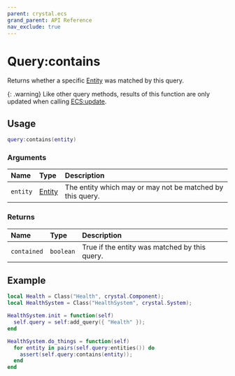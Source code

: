 ```yaml
---
parent: crystal.ecs
grand_parent: API Reference
nav_exclude: true
---
```


# Query:contains

Returns whether a specific [Entity](entity) was matched by this query.

{: .warning}
Like other query methods, results of this function are only updated when calling [ECS:update](ecs_update).

## Usage

```lua
query:contains(entity)
```

### Arguments

| Name     | Type             | Description                                               |
| :------- | :--------------- | :-------------------------------------------------------- |
| `entity` | [Entity](entity) | The entity which may or may not be matched by this query. |

### Returns

| Name        | Type      | Description                                   |
| :---------- | :-------- | :-------------------------------------------- |
| `contained` | `boolean` | True if the entity was matched by this query. |

## Example

```lua
local Health = Class("Health", crystal.Component);
local HealthSystem = Class("HealthSystem", crystal.System);

HealthSystem.init = function(self)
  self.query = self:add_query({ "Health" });
end

HealthSystem.do_things = function(self)
  for entity in pairs(self.query:entities()) do
	assert(self.query:contains(entity));
  end
end
```
